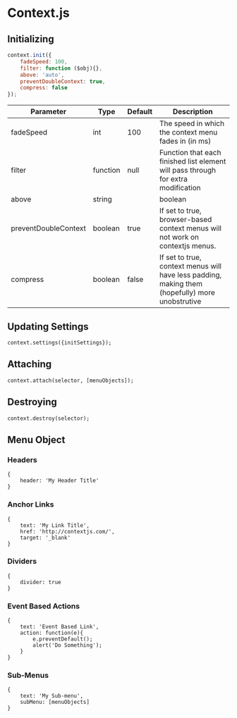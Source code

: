 # Context.js

## Initializing
```js
context.init({
    fadeSpeed: 100,
    filter: function ($obj){},
    above: 'auto',
    preventDoubleContext: true,
    compress: false
});
```
| Parameter            | Type              | Default | Description                                                                                                                                    |
|----------------------|-------------------|---------|------------------------------------------------------------------------------------------------------------------------------------------------|
| fadeSpeed            | int               | 100     | The speed in which the context menu fades in (in ms)                                                                                           |
| filter               | function          | null    | Function that each finished list element will pass through for extra modification                                                              |
| above                | string || boolean | 'auto'  | If set to 'auto' menu will appear as a 'dropup' if there is not enough room below it. Settings to true will make the menu a 'popup' by default |
| preventDoubleContext | boolean           | true    | If set to true, browser-based context menus will not work on contextjs menus.                                                                  |
| compress             | boolean           | false   | If set to true, context menus will have less padding, making them (hopefully) more unobstrutive                                                |

## Updating Settings
```
context.settings({initSettings});
```

## Attaching
```
context.attach(selector, [menuObjects]);
```

## Destroying
```
context.destroy(selector);
```

## Menu Object

### Headers
```
{
	header: 'My Header Title'
}
```

### Anchor Links
```
{
	text: 'My Link Title', 
	href: 'http://contextjs.com/', 
	target: '_blank'
}
```
### Dividers
```
{
	divider: true
}
```

### Event Based Actions
```
{
    text: 'Event Based Link',
    action: function(e){
    	e.preventDefault();
        alert('Do Something');
    }
}
```

### Sub-Menus
```
{
    text: 'My Sub-menu',
    subMenu: [menuObjects]
}
```
